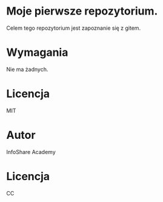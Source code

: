 # Moje pierwsze repozytorium.

Celem tego repozytorium jest zapoznanie się z gitem.

# Wymagania 

Nie ma żadnych.


# Licencja 

MIT

# Autor

InfoShare Academy

# Licencja

CC

